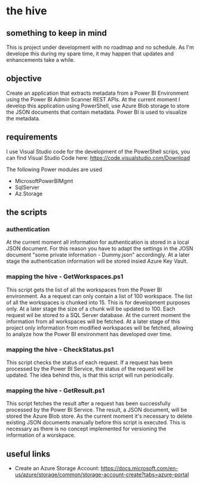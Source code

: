 # the hive
 
## something to keep in mind
This is project under development with no roadmap and no schedule. As I'm develope this during my spare time, it may happen that updates and enhancements take a while.
## objective
Create an application that extracts metadata from a Power BI Environment using the Power BI Admin Scanner REST APIs.
At the current moment I develop this application using PowerShell, use Azure Blob storage to store the JSON documents that contain metadata.
Power BI is used to visualize the metadata.

## requirements
I use Visual Studio code for the development of the PowerShell scrips, you can find Visual Studio Code here: https://code.visualstudio.com/Download

The following Power modules are used
- MicrosoftPowerBIMgmt
- SqlServer
- Az.Storage

## the scripts

### authentication
At the current moment all information for authentication is stored in a local JSON document. For this reason you have to adapt the settings in the JOSN document "some private information - Dummy.json" accordingly.
At a later stage the authentication information will be stored insied Azure Key Vault.

### mapping the hive - GetWorkspaces.ps1
This script gets the list of all the workspaces from the Power BI environment.
As a request can only contain a list of 100 workspace. The list of all the workspaces is chunked into 15. This is for development purposes only.
At a later stage the size of a chunk will be updated to 100.
Each request wil be stored to a SQL Server database.
At the current moment the information from all workspaces will be fetched.
At a later stage of this project only information from modified workspaces will be fetched, allowing to analyze how the Power BI environment has developed over time.

### mapping the hive - CheckStatus.ps1
This script checks the status of each request. If a request has been processed by the Power BI Service, the status of the request will be updated.
The idea  behind this, is that this script will run periodically.

### mapping the hive - GetResult.ps1
This script fetches the result after a request has been successfully processed by the Power BI Service.
The result, a JSON document, will be stored the Azure Blob store.
As the current moment it's necessary to delete existing JSON documents manually before this script is executed.
This is necessary as there is no concept implemented for versioning the information of a worskpace.

## useful links
- Create an Azure Storage Account: https://docs.microsoft.com/en-us/azure/storage/common/storage-account-create?tabs=azure-portal
